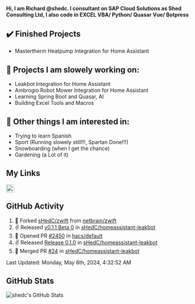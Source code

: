 #### Hi, I am Richard @shedc. I consultant on SAP Cloud Solutions as Shed Consulting Ltd, I also code in EXCEL VBA/ Python/ Quasar Vue/ Botpress

## ✔️ Finished Projects
- Mastertherm Heatpump Integration for Home Assistant

## 👋 Projects I am slowely working on:
- Leakbot Integration for Home Assistant
- Ambrogio Robot Mower Integration for Home Assistant
- Learning Spring Boot and Quasar, AI
- Building Excel Tools and Macros

## 👀 Other things I am interested in:
- Trying to learn Spanish
- Sport (Running slowely still!!!, Spartan Done!!!)
- Snowboarding (when I get the chance)
- Gardening (a Lot of it)

## My Links
[<img align="left" alt="shedc | LinkedIn" width="22px" src="https://cdn.jsdelivr.net/npm/simple-icons@v3/icons/linkedin.svg" />][linkedin]

<br/>

## GitHub Activity
<!--RECENT_ACTIVITY:start-->
1. 🔱 Forked [sHedC/zwift](https://github.com/sHedC/zwift) from [netbrain/zwift](https://github.com/netbrain/zwift)
2. ✌️ Released [v0.1.1 Beta 0](https://github.com/sHedC/homeassistant-leakbot/releases/tag/0.1.1-b0) in [sHedC/homeassistant-leakbot](https://github.com/sHedC/homeassistant-leakbot)
3. 💪 Opened PR [#2450](https://github.com/hacs/default/pull/2450) in [hacs/default](https://github.com/hacs/default)
4. ✌️ Released [Release 0.1.0](https://github.com/sHedC/homeassistant-leakbot/releases/tag/0.1.0) in [sHedC/homeassistant-leakbot](https://github.com/sHedC/homeassistant-leakbot)
5. 🎉 Merged PR [#24](https://github.com/sHedC/homeassistant-leakbot/pull/24) in [sHedC/homeassistant-leakbot](https://github.com/sHedC/homeassistant-leakbot)
<!--RECENT_ACTIVITY:end-->
<!--RECENT_ACTIVITY:last_update-->
Last Updated: Monday, May 6th, 2024, 4:32:52 AM
<!--RECENT_ACTIVITY:last_update_end-->

## GitHub Stats
<img align="left" alt="shedc's GitHub Stats" src="https://github-readme-stats.vercel.app/api?username=shedc&show_icons=true&hide_title=true" />

[linkedin]: https://www.linkedin.com/in/richard-holmes-3314251/
